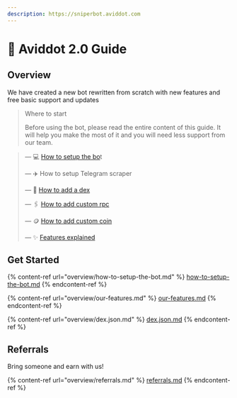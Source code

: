 ```yaml
---
description: https://sniperbot.aviddot.com
---
```


# 📕 Aviddot 2.0 Guide

## Overview

We have created a new bot rewritten from scratch with new features and free basic support and updates

> Where to start
>
> Before using the bot, please read the entire content of this guide. It will help you make the most of it and you will need less support from our team.

> — :computer: [How to setup the bo](overview/how-to-setup-the-bot.md)t
>
> — :airplane: How to setup Telegram scraper
>
> — :pancakes: [How to add a dex](overview/dex.json.md#dex)
>
> — :paperclips: [How to add custom rpc](overview/dex.json.md#rpc)
>
> — :coin: [How to add custom coin](overview/dex.json.md#coin)
>
> — :sparkles: [Features explained](overview/our-features.md)

## Get Started

{% content-ref url="overview/how-to-setup-the-bot.md" %}
[how-to-setup-the-bot.md](overview/how-to-setup-the-bot.md)
{% endcontent-ref %}

{% content-ref url="overview/our-features.md" %}
[our-features.md](overview/our-features.md)
{% endcontent-ref %}

{% content-ref url="overview/dex.json.md" %}
[dex.json.md](overview/dex.json.md)
{% endcontent-ref %}

## Referrals

Bring someone and earn with us!

{% content-ref url="overview/referrals.md" %}
[referrals.md](overview/referrals.md)
{% endcontent-ref %}
